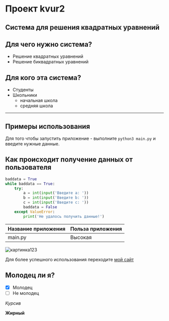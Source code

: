 # Проект kvur2
## Система для решения квадратных уравнений

## Для чего нужно система?
* Решение квадратных уравнений
* Решение биквадратных уравнений
## Для кого эта система?
* Студенты
* Школьники
  * начальная школа
  * средняя школа
***
## Примеры использования

Для того чтобы запустить приложение - выполните `python3 main.py` и введите нужные данные.

## Как происходит получение данных от пользователя

``` python
baddata = True
while baddata == True:
    try:
        a = int(input('Введите а: '))
        b = int(input('Введите b: '))
        c = int(input('Введите c: '))
        baddata = False
    except ValueError:
        print('Не удалось получить данные!')
```
| Название приложения | Польза приложения |
|---------------------|-------------------|
| main.py             | Высокая           |

![картинка123](https://sun9-28.userapi.com/impg/1d0OvggOlR-i-BGI3wznepJWf5-nukTCGVNPeA/osUcXO_rKxM.jpg?size=1440x900&quality=95&sign=c6b20b28a1f6b002279a3ae83453df43&c_uniq_tag=U6GU1pujJ7B-ZI0xvpRl_x0GIDNHp5o4L6jrCFg3v3k&type=album)

Для более успешного использования переходите [мой сайт](https://github.com/Lexarrr "Самый крутой сайт")

## Молодец ли я?
- [x] Молодец
- [ ] Не молодец

*Курсив*

__Жирный__


